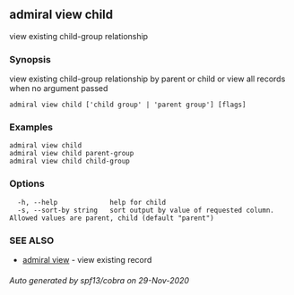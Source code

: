 ## admiral view child

view existing child-group relationship

### Synopsis

view existing child-group relationship by parent or child or view all records when no argument passed

```
admiral view child ['child group' | 'parent group'] [flags]
```

### Examples

```
admiral view child
admiral view child parent-group
admiral view child child-group
```

### Options

```
  -h, --help             help for child
  -s, --sort-by string   sort output by value of requested column. Allowed values are parent, child (default "parent")
```

### SEE ALSO

* [admiral view](admiral_view.md)	 - view existing record

###### Auto generated by spf13/cobra on 29-Nov-2020
